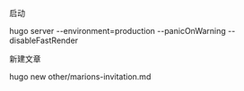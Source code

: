 启动

hugo server --environment=production --panicOnWarning --disableFastRender

新建文章

hugo new other/marions-invitation.md
